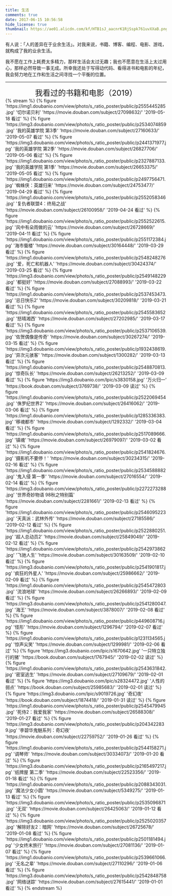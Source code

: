 ```yaml
---
title: 生活
comments: true
date: 2017-06-15 10:56:58
hide_license: true
thumbnail: https://ae01.alicdn.com/kf/HTB1sJ_aacnrK1RjSspk761uvXXaB.png
---
```


有人说：「人的差异在于业余生活」。对我来说，书籍、博客、编程、电影、游戏，就构成了我的业余生活。

我不愿在工作上耗费太多精力，那样生活会太过无趣；我也不愿意在生活上太过用心，那样必然导致一事无成。所幸我还处于写得动代码、看得进书和电影的年纪，我会努力地在工作和生活之间寻找一个平衡的位置。

---
<center><font size=5>我看过的书籍和电影（2019）</font></center>
{% stream %}
{% figure 'https://img1.doubanio.com/view/photo/s_ratio_poster/public/p2555445285.jpg' '切尔诺贝利' 'https://movie.douban.com/subject/27098632/' '2019-05-18 看过' %}
{% figure 'https://img3.doubanio.com/view/photo/s_ratio_poster/public/p2534074859.jpg' '我的英雄学院 第3季' 'https://movie.douban.com/subject/27160633/' '2019-05-07 看过' %}
{% figure 'https://img3.doubanio.com/view/photo/s_ratio_poster/public/p2441371977.jpg' '我的英雄学院 第2季' 'https://movie.douban.com/subject/26827706/' '2019-05-06 看过' %}
{% figure 'https://img1.doubanio.com/view/photo/s_ratio_poster/public/p2327887133.jpg' '我的英雄学院 第1季' 'https://movie.douban.com/subject/26653375/' '2019-05-05 看过' %}
{% figure 'https://img1.doubanio.com/view/photo/s_ratio_poster/public/p2497756471.jpg' '蜘蛛侠：英雄归来' 'https://movie.douban.com/subject/24753477/' '2019-04-29 看过' %}
{% figure 'https://img1.doubanio.com/view/photo/s_ratio_poster/public/p2552058346.jpg' '复仇者联盟4：终局之战' 'https://movie.douban.com/subject/26100958/' '2019-04-24 看过' %}
{% figure 'https://img1.doubanio.com/view/photo/s_ratio_poster/public/p2552522615.jpg' '风中有朵雨做的云' 'https://movie.douban.com/subject/26728669/' '2019-04-11 看过' %}
{% figure 'https://img1.doubanio.com/view/photo/s_ratio_poster/public/p2551172384.jpg' '海市蜃楼' 'https://movie.douban.com/subject/30164448/' '2019-03-29 看过' %}
{% figure 'https://img1.doubanio.com/view/photo/s_ratio_poster/public/p2548248276.jpg' '爱，死亡和机器人' 'https://movie.douban.com/subject/30424374/' '2019-03-25 看过' %}
{% figure 'https://img3.doubanio.com/view/photo/s_ratio_poster/public/p2549148229.jpg' '都挺好' 'https://movie.douban.com/subject/27088993/' '2019-03-22 看过' %}
{% figure 'https://img1.doubanio.com/view/photo/s_ratio_poster/public/p2537453473.jpg' '忌日快乐2' 'https://movie.douban.com/subject/30209818/' '2019-03-21 看过' %}
{% figure 'https://img1.doubanio.com/view/photo/s_ratio_poster/public/p2545583652.jpg' '怒晴湘西' 'https://movie.douban.com/subject/27202985/' '2019-03-17 看过' %}
{% figure 'https://img3.doubanio.com/view/photo/s_ratio_poster/public/p2537106539.jpg' '佐贺偶像是传奇' 'https://movie.douban.com/subject/30267274/' '2019-03-15 看过' %}
{% figure 'https://img3.doubanio.com/view/photo/s_ratio_poster/public/p1932438619.jpg' '异次元骇客' 'https://movie.douban.com/subject/1300282/' '2019-03-13 看过' %}
{% figure 'https://img1.doubanio.com/view/photo/s_ratio_poster/public/p2548870813.jpg' '惊奇队长' 'https://movie.douban.com/subject/26213252/' '2019-03-09 看过' %}
{% figure 'https://img3.doubanio.com/lpic/s3830158.jpg' '万火归一' 'https://book.douban.com/subject/3769738/' '2019-03-09 读过' %}
{% figure 'https://img1.doubanio.com/view/photo/s_ratio_poster/public/p2522069454.jpg' '侏罗纪世界2' 'https://movie.douban.com/subject/26416062/' '2019-03-06 看过' %}
{% figure 'https://img1.doubanio.com/view/photo/s_ratio_poster/public/p1285336383.jpg' '移魂都市' 'https://movie.douban.com/subject/1292332/' '2019-03-04 看过' %}
{% figure 'https://img1.doubanio.com/view/photo/s_ratio_poster/public/p2517089666.jpg' '镇魂' 'https://movie.douban.com/subject/26979097/' '2019-03-02 看过' %}
{% figure 'https://img1.doubanio.com/view/photo/s_ratio_poster/public/p2541824676.jpg' '摄影机不要停！' 'https://movie.douban.com/subject/30234315/' '2019-02-16 看过' %}
{% figure 'https://img1.doubanio.com/view/photo/s_ratio_poster/public/p2534588882.jpg' '鬼入侵 第一季' 'https://movie.douban.com/subject/27016554/' '2019-02-14 看过' %}
{% figure 'https://img3.doubanio.com/view/photo/s_ratio_poster/public/p2272273288.jpg' '世界奇妙物语 98秋之特别篇' 'https://movie.douban.com/subject/2281661/' '2019-02-13 看过' %}
{% figure 'https://img1.doubanio.com/view/photo/s_ratio_poster/public/p2546095223.jpg' '天真派：武林外传' 'https://movie.douban.com/subject/27185586/' '2019-02-12 看过' %}
{% figure 'https://img1.doubanio.com/view/photo/s_ratio_poster/public/p2522880251.jpg' '超人总动员2' 'https://movie.douban.com/subject/25849049/' '2019-02-12 看过' %}
{% figure 'https://img1.doubanio.com/view/photo/s_ratio_poster/public/p2542973862.jpg' '飞驰人生' 'https://movie.douban.com/subject/30163509/' '2019-02-10 看过' %}
{% figure 'https://img3.doubanio.com/view/photo/s_ratio_poster/public/p2541901817.jpg' '疯狂的外星人' 'https://movie.douban.com/subject/25986662/' '2019-02-09 看过' %}
{% figure 'https://img1.doubanio.com/view/photo/s_ratio_poster/public/p2545472803.jpg' '流浪地球' 'https://movie.douban.com/subject/26266893/' '2019-02-09 看过' %}
{% figure 'https://img3.doubanio.com/view/photo/s_ratio_poster/public/p2541280047.jpg' '海王' 'https://movie.douban.com/subject/3878007/' '2019-02-08 看过' %}
{% figure 'https://img1.doubanio.com/view/photo/s_ratio_poster/public/p449608716.jpg' '怪形' 'https://movie.douban.com/subject/1296794/' '2019-02-07 看过' %}
{% figure 'https://img1.doubanio.com/view/photo/s_ratio_poster/public/p1231134565.jpg' '惊声尖笑' 'https://movie.douban.com/subject/1299981/' '2019-02-06 看过' %}
{% figure 'https://img3.doubanio.com/lpic/s1670642.jpg' '一只特立独行的猪' 'https://book.douban.com/subject/1767945/' '2019-02-02 读过' %}
{% figure 'https://img1.doubanio.com/view/photo/s_ratio_poster/public/p2543631842.jpg' '密室逃生' 'https://movie.douban.com/subject/27109679/' '2019-02-01 看过' %}
{% figure 'https://img3.doubanio.com/lpic/s28324472.jpg' '人性的弱点' 'https://book.douban.com/subject/25985683/' '2019-02-01 读过' %}
{% figure 'https://img3.doubanio.com/lpic/s9019726.jpg' '奇幻夜' 'https://book.douban.com/subject/1874418/' '2019-01-31 读过' %}
{% figure 'https://img1.doubanio.com/view/photo/s_ratio_poster/public/p2545479945.jpg' '死侍2：我爱我家' 'https://movie.douban.com/subject/26588308/' '2019-01-27 看过' %}
{% figure 'https://img3.doubanio.com/view/photo/s_ratio_poster/public/p2043422839.jpg' '李碧华鬼魅系列：奇幻夜' 'https://movie.douban.com/subject/22759752/' '2019-01-26 看过' %}
{% figure 'https://img1.doubanio.com/view/photo/s_ratio_poster/public/p2544158271.jpg' '调琴师' 'https://movie.douban.com/subject/30334073/' '2019-01-20 看过' %}
{% figure 'https://img3.doubanio.com/view/photo/s_ratio_poster/public/p2165497217.jpg' '纸牌屋 第二季' 'https://movie.douban.com/subject/22523356/' '2019-01-18 看过' %}
{% figure 'https://img1.doubanio.com/view/photo/s_ratio_poster/public/p2088343031.jpg' '魔法少女小圆' 'https://movie.douban.com/subject/5349275/' '2019-01-13 看过' %}
{% figure 'https://img3.doubanio.com/view/photo/s_ratio_poster/public/p2535096871.jpg' '无双' 'https://movie.douban.com/subject/26425063/' '2019-01-12 看过' %}
{% figure 'https://img3.doubanio.com/view/photo/s_ratio_poster/public/p2525020357.jpg' '解除好友2：暗网' 'https://movie.douban.com/subject/26725678/' '2019-01-08 看过' %}
{% figure 'https://img1.doubanio.com/view/photo/s_ratio_poster/public/p2501181494.jpg' '少女终末旅行' 'https://movie.douban.com/subject/27081136/' '2019-01-07 看过' %}
{% figure 'https://img1.doubanio.com/view/photo/s_ratio_poster/public/p2539661066.jpg' '无名之辈' 'https://movie.douban.com/subject/27110296/' '2019-01-06 看过' %}
{% figure 'https://img3.doubanio.com/view/photo/s_ratio_poster/public/p2542848758.jpg' '网络谜踪' 'https://movie.douban.com/subject/27615441/' '2019-01-01 看过' %}
{% endstream %}
